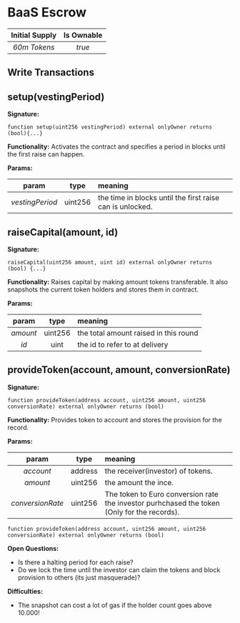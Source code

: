 # BaaS Escrow


**Initial Supply**  | **Is Ownable** 
| :-------------: |:-------------:| 
*60m Tokens* | *true*

## Write Transactions

## setup(vestingPeriod)
**Signature:** 
    
    function setup(uint256 vestingPeriod) external onlyOwner returns (bool){...}
    
**Functionality:** Activates the contract and specifies a period in blocks until the first raise can happen.

**Params:**

param | type | meaning
| :-------------: |:-------------:|:-------------|
*vestingPeriod* | uint256 | the time in blocks until the first raise can is unlocked.


## raiseCapital(amount, id)
**Signature:**
    
    raiseCapital(uint256 amount, uint id) external onlyOwner returns (bool) {...}

**Functionality:** Raises capital by making amount tokens transferable. It also snapshots the current
token holders and stores them in contract.

**Params:**


param | type | meaning
| :-------------: |:-------------:|:-------------| 
*amount*| uint256 | the total amount raised in this round
*id* | uint | the id to refer to at delivery 
      
         
## provideToken(account, amount, conversionRate)
**Signature:**

    function provideToken(address account, uint256 amount, uint256 conversionRate) external onlyOwner returns (bool)
    
**Functionality:** Provides token to account and stores the provision for the record. 

**Params:**

param | type | meaning
| :-------------: |:-------------:|:-------------|
*account* | address | the receiver(investor) of tokens.
*amount* | uint256 | the amount the ince.
*conversionRate* | uint256 | The token to Euro conversion rate the investor purhchased the token (Only for the records).

    function provideToken(address account, uint256 amount, uint256 conversionRate) external onlyOwner returns (bool)
    
    
**Open Questions:**
* Is there a halting period for each raise?
* Do we lock the time until the investor can claim the tokens and block provision to others (its just masquerade)? 

**Difficulties:**
* The snapshot can cost a lot of gas if the holder count goes above 10.000! 